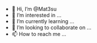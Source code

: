 - 👋 Hi, I’m @Mat3su
- 👀 I’m interested in ...
- 🌱 I’m currently learning ...
- 💞️ I’m looking to collaborate on ...
- 📫 How to reach me ...

<!---
Mat3su/Mat3su is a ✨ special ✨ repository because its `README.md` (this file) appears on your GitHub profile.
You can click the Preview link to take a look at your changes.
--->
